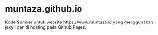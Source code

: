 # muntaza.github.io

Kode Sumber untuk website https://www.muntaza.id yang menggunakan jekyll dan di hosting pada Github Pages.
